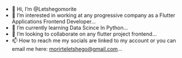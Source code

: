 - 👋 Hi, I’m @Letshegomorite
- 👀 I’m interested in working at any progressive company as a Flutter Applications Frontend Developer...
- 🌱 I’m currently learning Data Scince In Python...
- 💞️ I’m looking to collaborate on any flutter project frontend...
- 📫 How to reach me my socials are linked to my account or you can email me here: morirteletshego@gmail.com...

<!---
Letshegomorite/Letshegomorite is a ✨ special ✨ repository because its `README.md` (this file) appears on your GitHub profile.
You can click the Preview link to take a look at your changes.
--->
